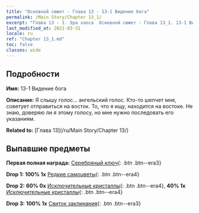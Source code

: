 ```yaml
---
title: "Основной сюжет - Глава 13 - 13-1 Видение бога"
permalink: /Main Story/Chapter 13_1/
excerpt: "Глава 13 - 1. Эра хаоса  Основной сюжет - Глава 13_1. 13-1 Видение бога"
last_modified_at: 2021-03-31
locale: ru
ref: "Chapter 13_1.md"
toc: false
classes: wide
---
```


## Подробности

 **Имя:** 13-1 Видение бога

 **Описание:** Я слышу голос... ангельский голос. Кто-то шепчет мне, советует отправиться на восток. То, что я ищу, находится на востоке. Не знаю, доверяю ли я этому голосу, но мне нужно последовать его указаниям.

 **Related to:** [Глава 13](/ru/Main Story/Chapter 13/)

## Выпавшие предметы

 **Первая полная награда:** [Серебряный ключ](/ru/Items/con_693/){: .btn .btn--era3}

 **Drop 1:** **100% 1x** [Редкие самоцветы](/ru/Items/mat_44/){: .btn .btn--era4}

 **Drop 2:** **60% 0x** [Исключительные кристаллы](/ru/Items/mat_38/){: .btn .btn--era4}, **40% 1x** [Исключительные кристаллы](/ru/Items/mat_38/){: .btn .btn--era4}

 **Drop 3:** **100% 1x** [Свиток заклинания](/ru/Items/con_694/){: .btn .btn--era3}

